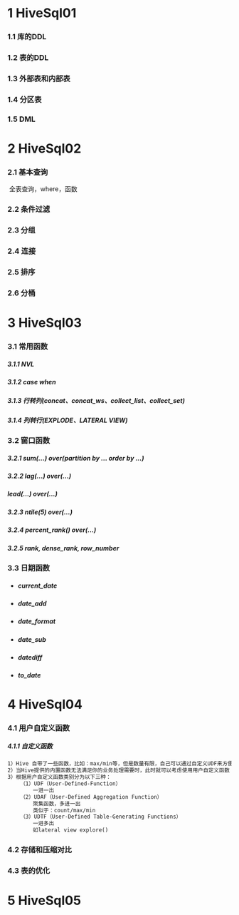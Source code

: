# 1 HiveSql01

### 1.1 库的DDL

### 1.2 表的DDL

### 1.3 外部表和内部表

### 1.4 分区表

### 1.5 DML



# 2 HiveSql02

### 2.1 基本查询

​	全表查询，where，函数

### 2.2 条件过滤

### 2.3 分组

### 2.4 连接

### 2.5 排序

### 2.6 分桶



# 3 HiveSql03

### 3.1 常用函数

##### 	3.1.1 NVL

##### 	3.1.2  case when

##### 	3.1.3 行转列(concat、concat_ws、collect_list、collect_set)

##### 	3.1.4 列转行(EXPLODE、LATERAL VIEW)

### 3.2  窗口函数

##### 	3.2.1  sum(...) over(partition by ... order by ...)

##### 	3.2.2  lag(...) over(...)

##### 		   lead(...) over(...)

##### 	3.2.3  ntile(5) over(...)

##### 	3.2.4  percent_rank() over(...)

##### 	3.2.5  rank, dense_rank, row_number

### 3.3  日期函数

- ##### current_date 

- ##### date_add

- ##### date_format

- ##### date_sub

- ##### datediff

- ##### to_date 



# 4 HiveSql04

### 4.1 用户自定义函数

##### 	4.1.1 自定义函数

```markdown
1）Hive 自带了一些函数，比如：max/min等，但是数量有限，自己可以通过自定义UDF来方便的扩展。
2）当Hive提供的内置函数无法满足你的业务处理需要时，此时就可以考虑使用用户自定义函数（UDF：user-defined function）。
3）根据用户自定义函数类别分为以下三种：
    （1）UDF（User-Defined-Function）
        一进一出
    （2）UDAF（User-Defined Aggregation Function）
        聚集函数，多进一出
        类似于：count/max/min
    （3）UDTF（User-Defined Table-Generating Functions）
        一进多出
        如lateral view explore()
```

### 4.2 存储和压缩对比

### 4.3 表的优化



# 5 HiveSql05